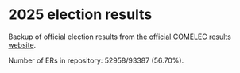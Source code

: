 # 2025 election results

Backup of official election results from [the official COMELEC results website](https://2025electionresults.comelec.gov.ph).





































Number of ERs in repository: 52958/93387 (56.70%).
